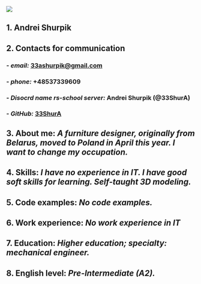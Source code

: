 ![](D:\rs_school\rsschool-cv\profileFoto.png)
## **1. Andrei Shurpik**
## **2. Contacts for communication**
###   - *email:* **33ashurpik@gmail.com**
###   - *phone:* **+48537339609**
###   - *Disocrd name rs-school server:* **Andrei Shurpik (@33ShurA)**
###   - *GitHub:* **[33ShurA](https://github.com/33ShurA)**
## **3. About me:** *A furniture designer, originally from Belarus, moved to Poland in April this year. I want to change my occupation.*
## **4. Skills:** *I have no experience in IT. I have good soft skills for learning. Self-taught 3D modeling.*
## **5. Code examples:** *No code examples.*
## **6. Work experience:** *No work experience in IT*
## **7. Education:** *Higher education; specialty: mechanical engineer.*
## **8. English level:** *Pre-Intermediate (A2).*